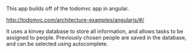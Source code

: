 This app builds off of the todomvc app in angular. 

http://todomvc.com/architecture-examples/angularjs/#/

It uses a kinvey database to store all information, and allows tasks to be assigned to people.  Previously chosen people are saved in the database, and can be selected using autocomplete.
